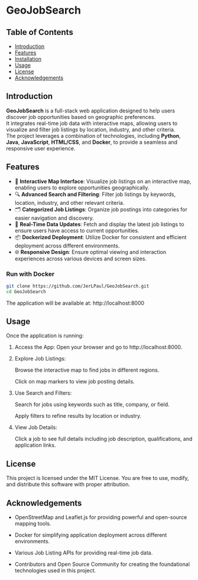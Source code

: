 # GeoJobSearch

## Table of Contents
- [Introduction](#introduction)
- [Features](#features)
- [Installation](#installation)
- [Usage](#usage)
- [License](#license)
- [Acknowledgements](#acknowledgements)

## Introduction

**GeoJobSearch** is a full-stack web application designed to help users discover job opportunities based on geographic preferences.  
It integrates real-time job data with interactive maps, allowing users to visualize and filter job listings by location, industry, and other criteria.  
The project leverages a combination of technologies, including **Python**, **Java**, **JavaScript**, **HTML/CSS**, and **Docker**, to provide a seamless and responsive user experience.

## Features

- 📍 **Interactive Map Interface**: Visualize job listings on an interactive map, enabling users to explore opportunities geographically.
- 🔍 **Advanced Search and Filtering**: Filter job listings by keywords, location, industry, and other relevant criteria.
- 🗂️ **Categorized Job Listings**: Organize job postings into categories for easier navigation and discovery.
- 🔄 **Real-Time Data Updates**: Fetch and display the latest job listings to ensure users have access to current opportunities.
- 📦 **Dockerized Deployment**: Utilize Docker for consistent and efficient deployment across different environments.
- 🌐 **Responsive Design**: Ensure optimal viewing and interaction experiences across various devices and screen sizes.

### Run with Docker
```bash
git clone https://github.com/JerLPaul/GeoJobSearch.git
cd GeoJobSearch
```

The application will be available at:
http://localhost:8000


## Usage
Once the application is running:

1. Access the App:
    Open your browser and go to http://localhost:8000.

2. Explore Job Listings:

    Browse the interactive map to find jobs in different regions.

    Click on map markers to view job posting details.

4. Use Search and Filters:

    Search for jobs using keywords such as title, company, or field.

    Apply filters to refine results by location or industry.

5. View Job Details:

    Click a job to see full details including job description, qualifications, and application links.

## License
This project is licensed under the MIT License.
You are free to use, modify, and distribute this software with proper attribution.

## Acknowledgements
- OpenStreetMap and Leaflet.js for providing powerful and open-source mapping tools.

- Docker for simplifying application deployment across different environments.

- Various Job Listing APIs for providing real-time job data.

- Contributors and Open Source Community for creating the foundational technologies used in this project.

